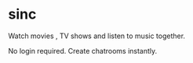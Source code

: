 # sinc
Watch movies , TV shows and listen to music together.

No login required. Create chatrooms instantly.
